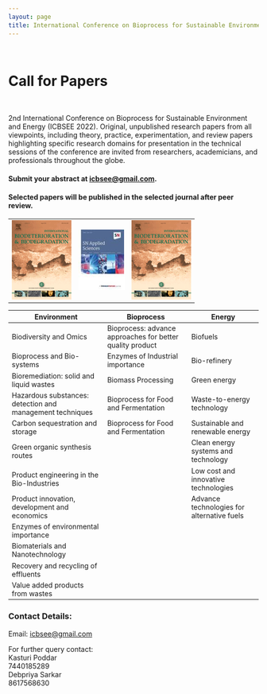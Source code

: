 ```yaml
---
layout: page
title: International Conference on Bioprocess for Sustainable Environment and Energy
---
```


<br>

# Call for Papers
<br>

2nd International Conference on Bioprocess for Sustainable Environment and Energy (ICBSEE 2022). Original, unpublished research papers from all viewpoints, including theory, practice, experimentation, and review papers highlighting specific research domains for presentation in the technical sessions of the conference are invited from researchers, academicians, and professionals throughout the globe.

#### Submit your abstract at icbsee@gmail.com.

#### Selected papers will be published in the selected journal after peer review.

<table class = "jourlist">
    <tr>
        <td><img class = "jour" src = "assets\images\biodeterioration&biodegradation.png"></td>
        <td><img class = "jour" src = "assets\images\SN.png"></td>
        <td><img class = "jour" src = "assets\images\biodeterioration&biodegradation.png"></td>
    </tr>
</table>

| Environment                                                                | Bioprocess     | Energy |
|-----------------------------------------------------------------------------|------------------------------------------------------------------------------|-----------------------------------------------------------------------------|
| Biodiversity and Omics | Bioprocess: advance approaches for better quality product | Biofuels |
| Bioprocess and Bio-systems | Enzymes of Industrial importance | Bio-refinery |
| Bioremediation: solid and liquid wastes | Biomass Processing | Green energy  |
| Hazardous substances: detection and management techniques | Bioprocess for Food and Fermentation | Waste-to-energy technology |
| Carbon sequestration and storage | Bioprocess for Food and Fermentation | Sustainable and renewable energy |
| Green organic synthesis routes |  | Clean energy systems and technology
| Product engineering in the Bio-Industries |  | Low cost and innovative technologies
| Product innovation, development and economics |  | Advance technologies for alternative fuels
| Enzymes of environmental importance |  |  |
| Biomaterials and Nanotechnology |  |  |
| Recovery and recycling of effluents |  |  |
| Value added products from wastes |  |  |



### Contact Details:                                                            

Email: icbsee@gmail.com

For further query contact: <br>
Kasturi Poddar <br>
7440185289 <br>
Debpriya Sarkar <br>
8617568630 <br>